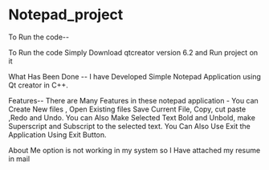 # Notepad_project
To Run the code--

To Run the code Simply Download qtcreator version 6.2 and Run project on it

What Has Been Done --
  I have Developed Simple Notepad Application using Qt creator in C++.
  
  
 Features--
 There are Many Features in these notepad  application - You can Create New files , Open Existing files
 Save Current File, Copy, cut paste ,Redo and Undo. You can Also Make Selected Text Bold and Unbold, make Superscript and Subscript to the selected text. 
  You Can Also Use Exit the Application  Using Exit Button.
 
 
 
 About Me option is not working in my system so I Have  attached my resume in mail
 
